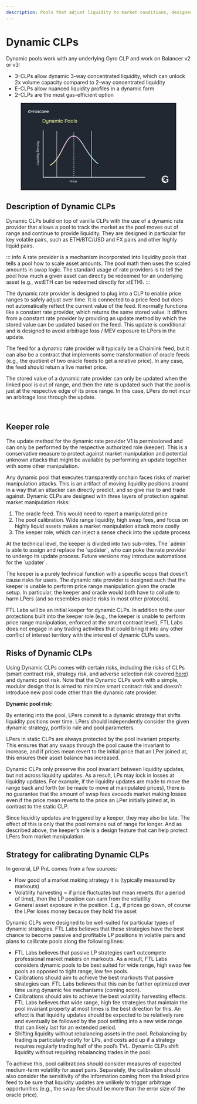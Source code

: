 ```yaml
---
description: Pools that adjust liquidity to market conditions, designed for volatile pairs
---
```


# Dynamic CLPs

Dynamic pools work with any underlying Gyro CLP and work on Balancer v2 or v3:

* 3-CLPs allow dynamic 3-way concentrated liquidity, which can unlock 2x volume capacity compared to 2-way concentrated liquidity
* E-CLPs allow nuanced liquidity profiles in a dynamic form
* 2-CLPs are the most gas-efficient option

<figure><img src="../assets/Dynamic-Pools-Animation.gif" alt=""><figcaption></figcaption></figure>

## Description of Dynamic CLPs

Dynamic CLPs build on top of vanilla CLPs with the use of a dynamic rate provider that allows a pool to track the market as the pool moves out of range and continue to provide liquidity. They are designed in particular for key volatile pairs, such as ETH/BTC/USD and FX pairs and other highly liquid pairs.

::: info
A rate provider is a mechanism incorporated into liquidity pools that tells a pool how to scale asset amounts. The pool math then uses the scaled amounts in swap logic. The standard usage of rate providers is to tell the pool how much a given asset can directly be redeemed for an underlying asset (e.g., wstETH can be redeemed directly for stETH).
:::

The dynamic rate provider is designed to plug into a CLP to enable price ranges to safely adjust over time. It is connected to a price feed but does not automatically reflect the current value of the feed. It normally functions like a constant rate provider, which returns the same stored value. It differs from a constant rate provider by providing an update method by which the stored value can be updated based on the feed. This update is conditional and is designed to avoid arbitrage loss / MEV exposure to LPers in the update.

The feed for a dynamic rate provider will typically be a Chainlink feed, but it can also be a contract that implements some transformation of oracle feeds (e.g., the quotient of two oracle feeds to get a relative price). In any case, the feed should return a live market price.

The stored value of a dynamic rate provider can only be updated when the linked pool is out of range, and then the rate is updated such that the pool is just at the respective edge of its price range. In this case, LPers do not incur an arbitrage loss through the update.

<figure><img src="../assets/Dynamic-Pools-Explainer-v5.gif" alt=""><figcaption></figcaption></figure>

## Keeper role

The update method for the dynamic rate provider V1 is permissioned and can only be performed by the respective authorized role (keeper). This is a conservative measure to protect against market manipulation and potential unknown attacks that might be available by performing an update together with some other manipulation.

Any dynamic pool that executes transparently onchain faces risks of market manipulation attacks. This is an artifact of moving liquidity positions around in a way that an attacker can directly predict, and so give rise to and trade against. Dynamic CLPs are designed with three layers of protection against market manipulation risks:

1. The oracle feed. This would need to report a manipulated price
2. The pool calibration. Wide range liquidity, high swap fees, and focus on highly liquid assets makes a market manipulation attack more costly
3. The keeper role, which can inject a sense check into the update process

At the technical level, the keeper is divided into two sub-roles. The \`admin\` is able to assign and replace the \`updater\`, who can poke the rate provider to undergo its update process. Future versions may introduce automations for the \`updater\`.

The keeper is a purely technical function with a specific scope that doesn’t cause risks for users. The dynamic rate provider is designed such that the keeper is unable to perform price range manipulation given the oracle setup. In particular, the keeper and oracle would both have to collude to harm LPers (and so resembles oracle risks in most other protocols).

FTL Labs will be an initial keeper for dynamic CLPs. In addition to the user protections built into the keeper role (e.g., the keeper is unable to perform price range manipulation, enforced at the smart contract level), FTL Labs does not engage in any trading activities that could bring it into any other conflict of interest territory with the interest of dynamic CLPs users.

## Risks of Dynamic CLPs

Using Dynamic CLPs comes with certain risks, including the risks of CLPs (smart contract risk, strategy risk, and adverse selection risk covered [here](e-clps.md#risks-of-e-clps)) and dynamic pool risk. Note that the Dynamic CLPs work with a simple, modular design that is aimed to minimize smart contract risk and doesn’t introduce new pool code other than the dynamic rate provider.

**Dynamic pool risk:**&#x20;

By entering into the pool, LPers commit to a dynamic strategy that shifts liquidity positions over time. LPers should independently consider the given dynamic strategy, portfolio rule and pool parameters.

LPers in static CLPs are always protected by the pool invariant property. This ensures that any swaps through the pool cause the invariant to increase, and if prices mean revert to the initial price that an LPer joined at, this ensures their asset balance has increased.

Dynamic CLPs only preserve the pool invariant between liquidity updates, but not across liquidity updates. As a result, LPs may lock in losses at liquidity updates. For example, if the liquidity updates are made to move the range back and forth (or be made to move at manipulated prices), there is no guarantee that the amount of swap fees exceeds market making losses even if the price mean reverts to the price an LPer initially joined at, in contrast to the static CLP.

Since liquidity updates are triggered by a keeper, they may also be late. The effect of this is only that the pool remains out of range for longer. And as described above, the keeper’s role is a design feature that can help protect LPers from market manipulation.

## Strategy for calibrating Dynamic CLPs

In general, LP PnL comes from a few sources:

* How good of a market making strategy it is (typically measured by markouts)
* Volatility harvesting = if price fluctuates but mean reverts (for a period of time), then the LP position can earn from the volatility
* General asset exposure in the position. E.g., if prices go down, of course the LPer loses money because they hold the asset

Dynamic CLPs were designed to be well-suited for particular types of dynamic strategies. FTL Labs believes that these strategies have the best chance to become passive and profitable LP positions in volatile pairs and plans to calibrate pools along the following lines:

* FTL Labs believes that passive LP strategies can’t outcompete professional market makers on markouts. As a result, FTL Labs considers dynamic pools to be best suited for wide range, high swap fee pools as opposed to tight range, low fee pools.
* Calibrations should aim to achieve the best markouts that passive strategies can. FTL Labs believes that this can be further optimized over time using dynamic fee mechanisms (coming soon).
* Calibrations should aim to achieve the best volatility harvesting effects. FTL Labs believes that wide range, high fee strategies that maintain the pool invariant property at most times is the best direction for this. An effect is that liquidity updates should be expected to be relatively rare and eventually be followed by the pool settling into a new wide range that can likely last for an extended period.
* Shifting liquidity without rebalancing assets in the pool. Rebalancing by trading is particularly costly for LPs, and costs add up if a strategy requires regularly trading half of the pool’s TVL. Dynamic CLPs shift liquidity without requiring rebalancing trades in the pool.

To achieve this, pool calibrations should consider measures of expected medium-term volatility for asset pairs. Separately, the calibration should also consider the sensitivity of the information coming from the linked price feed to be sure that liquidity updates are unlikely to trigger arbitrage opportunities (e.g., the swap fee should be more than the error size of the oracle price).

